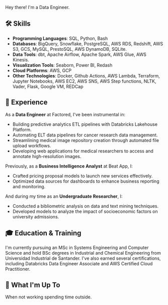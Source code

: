 Hey there! I'm a Data Engineer.

## 🛠 Skills
- **Programming Languages**: SQL, Python, Bash
- **Databases**: BigQuery, Snowflake, PostgreSQL, AWS RDS, Redshift, AWS S3, GCS, MySQL, PrestoSQL, AWS DynamoDB, SQLite.
- **Data Tools**: dbt, Apache Airflow, Apache Spark, AWS Glue, AWS Kinesis.
- **Visualization Tools**: Seaborn, Power BI, Redash
- **Cloud Platforms**: AWS, GCP
- **Other Technologies**: Docker, Github Actions, AWS Lambda, Terraform, Jupyter Notebooks, AWS EC2, AWS SNS, AWS Step functions, NLTK, Vader, Flask, Google VM, REDCap

## 💼 Experience
As a **Data Engineer** at Factored, I've been instrumental in:
- Building predictive analytics ETL pipelines with Databricks Lakehouse Platform.
- Automating ELT data pipelines for cancer research data management.
- Streamlining medical image repository creation through automated file upload workflows.
- Developing web applications for medical researchers to access and annotate high-resolution images.

Previously, as a **Business Intelligence Analyst** at Beat App, I:
- Crafted pricing proposal models to launch new services effectively.
- Optimized data sources for dashboards to enhance business reporting and monitoring.

And during my time as an **Undergraduate Researcher**, I:
- Conducted a bibliometric analysis on data and text mining techniques.
- Developed models to analyze the impact of socioeconomic factors on university admissions.

## 🎓 Education & Training
I'm currently pursuing an MSc in Systems Engineering and Computer Science and hold BSc degrees in Industrial and Chemical Engineering from Universidad Industrial de Santander. I've also earned several certifications, including Databricks Data Engineer Associate and AWS Certified Cloud Practitioner.

## 🌱 What I'm Up To
When not working spending time outside.
